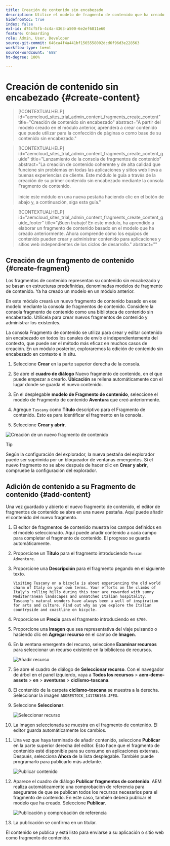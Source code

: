 ```yaml
---
title: Creación de contenido sin encabezado
description: Utilice el modelo de fragmento de contenido que ha creado anteriormente para elaborar contenido que pueda utilizarse en la confección de páginas o como base para su contenido sin encabezado.
hidefromtoc: true
index: false
exl-id: d74cf5fb-4c4a-4363-a500-6e2ef6811e60
feature: Onboarding
role: Admin, User, Developer
source-git-commit: 646ca4f4a441bf1565558002dcd6f96d3e228563
workflow-type: tm+mt
source-wordcount: '688'
ht-degree: 100%

---
```



# Creación de contenido sin encabezado {#create-content}

>[!CONTEXTUALHELP]
>id="aemcloud_sites_trial_admin_content_fragments_create_content"
>title="Creación de contenido sin encabezado"
>abstract="A partir del modelo creado en el módulo anterior, aprenderá a crear contenido que puede utilizar para la confección de páginas o como base de su contenido sin encabezado."

>[!CONTEXTUALHELP]
>id="aemcloud_sites_trial_admin_content_fragments_create_content_guide"
>title="Lanzamiento de la consola de fragmentos de contenido"
>abstract="La creación de contenido coherente y de alta calidad que funcione sin problemas en todas las aplicaciones y sitios web lleva a buenas experiencias de cliente. Este módulo le guía a través de la creación de su primer contenido sin encabezado mediante la consola Fragmento de contenido.<br><br>Inicie este módulo en una nueva pestaña haciendo clic en el botón de abajo y, a continuación, siga esta guía."

>[!CONTEXTUALHELP]
>id="aemcloud_sites_trial_admin_content_fragments_create_content_guide_footer"
>title="¡Buen trabajo! En este módulo, ha aprendido a elaborar un fragmento de contenido basado en el modelo que ha creado anteriormente. Ahora comprende cómo los equipos de contenido pueden crear y administrar contenido para aplicaciones y sitios web independientes de los ciclos de desarrollo."
>abstract=""

## Creación de un fragmento de contenido {#create-fragment}

Los fragmentos de contenido representan su contenido sin encabezado y se basan en estructuras predefinidas, denominadas modelos de fragmento de contenido. Ya ha creado un modelo en un módulo anterior.

En este módulo creará un nuevo fragmento de contenido basado en ese modelo mediante la consola de fragmentos de contenido. Considere la consola fragmento de contenido como una biblioteca de contenido sin encabezado. Utilícela para crear nuevos fragmentos de contenido y administrar los existentes.

La consola Fragmento de contenido se utiliza para crear y editar contenido sin encabezado en todos los canales de envío e independientemente del contexto, que puede ser el método más eficaz en muchos casos de creación. En un módulo posterior, exploraremos la edición de contenido sin encabezado en contexto e in situ.

1. Seleccione **Crear** en la parte superior derecha de la consola.

1. Se abre el **cuadro de diálogo** Nuevo fragmento de contenido, en el que puede empezar a crearlo. **Ubicación** se rellena automáticamente con el lugar donde se guarda el nuevo contenido.

1. En el desplegable **modelo de Fragmento de contenido**, seleccione el modelo de Fragmento de contenido **Aventura** que creó anteriormente.

1. Agregue `Tuscany` como **Título** descriptivo para el Fragmento de contenido. Esto es para identificar el fragmento en la consola.

1. Seleccione **Crear y abrir**.

![Creación de un nuevo fragmento de contenido](assets/do-not-localize/create-content.png)

>[!TIP]
>
>Según la configuración del explorador, la nueva pestaña del explorador puede ser suprimida por un bloqueador de ventanas emergentes. Si el nuevo fragmento no se abre después de hacer clic en **Crear y abrir**, compruebe la configuración del explorador.

## Adición de contenido a su Fragmento de contenido {#add-content}

Una vez guardado y abierto el nuevo fragmento de contenido, el editor de fragmentos de contenido se abre en una nueva pestaña. Aquí puede añadir el contenido del nuevo fragmento.

1. El editor de fragmentos de contenido muestra los campos definidos en el modelo seleccionado. Aquí puede añadir contenido a cada campo para completar el fragmento de contenido. El progreso se guarda automáticamente.

1. Proporcione un **Título** para el fragmento introduciendo `Tuscan Adventure`.

1. Proporcione una **Descripción** para el fragmento pegando en el siguiente texto.

   ```text
   Visiting Tuscany on a bicycle is about experiencing the old world charm of Italy on your own terms. Your efforts on the climbs of Italy's rolling hills during this tour are rewarded with sunny Mediterranean landscapes and unmatched Italian hospitality. Tuscany's natural wonders have always been a well of inspiration for arts and culture. Find out why as you explore the Italian countryside and coastline on bicycle.
   ```

1. Proporcione un **Precio** para el fragmento introduciendo en `$700`.

1. Proporcione una **Imagen** que sea representativa del viaje pulsando o haciendo clic en **Agregar recurso** en el  campo de **Imagen**.

1. En la ventana emergente del recurso, seleccione **Examinar recursos** para seleccionar un recurso existente en la biblioteca de recursos.

   ![Añadir recurso](assets/do-not-localize/add-asset.png)

1. Se abre el cuadro de diálogo de **Seleccionar recurso**. Con el navegador de árbol en el panel izquierdo, vaya a **Todos los recursos** > **aem-demo-assets** > **en** > **aventuras** > **ciclismo-toscana**.

1. El contenido de la carpeta **ciclismo-toscana** se muestra a la derecha. Seleccionar la imagen `ADOBESTOCK_141786166.JPEG`.

1. Seleccione **Seleccionar**.

   ![Seleccionar recurso](assets/do-not-localize/select-asset.png)

1. La imagen seleccionada se muestra en el fragmento de contenido. El editor guarda automáticamente los cambios.

1. Una vez que haya terminado de añadir contenido, seleccione **Publicar** en la parte superior derecha del editor. Esto hace que el fragmento de contenido esté disponible para su consumo en aplicaciones externas. Después, selecciona **Ahora** de la lista desplegable. También puede programarlo para publicarlo más adelante.

   ![Publicar contenido](assets/do-not-localize/publish.png)

1. Aparece el cuadro de diálogo **Publicar fragmentos de contenido**. AEM realiza automáticamente una comprobación de referencia para asegurarse de que se publican todos los recursos necesarios para el fragmento de contenido. En este caso, también deberá publicar el modelo que ha creado. Seleccione **Publicar**.

   ![Publicación y comprobación de referencia](assets/do-not-localize/publish-confirm.png)

1. La publicación se confirma en un titular.

El contenido se publica y está listo para enviarse a su aplicación o sitio web como fragmento de contenido.
